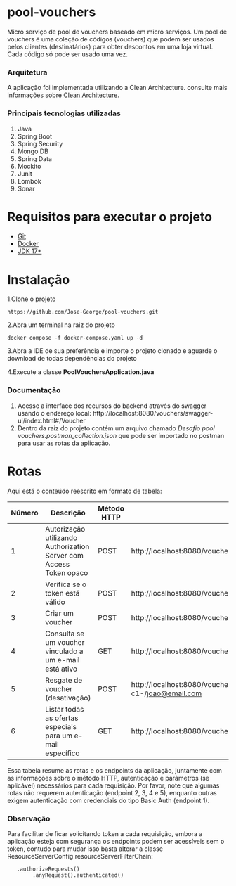 # pool-vouchers

Micro serviço de pool de vouchers baseado em micro serviços. Um pool de vouchers é uma coleção de códigos (vouchers) que podem ser usados pelos clientes
(destinatários) para obter descontos em uma loja virtual. Cada código só pode ser usado uma vez. 

### Arquitetura 
A aplicação foi implementada utilizando a Clean Architecture. 
consulte mais informações sobre [Clean Architecture](https://medium.com/luizalabs/descomplicando-a-clean-architecture-cf4dfc4a1ac6).

### Principais tecnologias utilizadas

1. Java
2. Spring Boot 
3. Spring Security
4. Mongo DB
5. Spring Data 
6. Mockito
7. Junit
8. Lombok 
9. Sonar

# Requisitos para executar o projeto


* [Git](https://git-scm.com/)
* [Docker](https://www.docker.com/)
* [JDK 17+](https://www.oracle.com/br/java/)

# Instalação

1.Clone o projeto

    https://github.com/Jose-George/pool-vouchers.git

2.Abra um terminal na raiz do projeto 

    docker compose -f docker-compose.yaml up -d

3.Abra a IDE de sua preferência e importe o projeto clonado e aguarde o download de todas dependências do projeto

4.Execute a classe **PoolVouchersApplication.java**

### Documentação 

1. Acesse a interface dos recursos do backend através do swagger usando o endereço local: http://localhost:8080/vouchers/swagger-ui/index.html#/Voucher
2. Dentro da raiz do projeto contém um arquivo chamado _Desafio pool vouchers.postman_collection.json_ que pode ser importado no postman para usar as rotas da aplicação.

# Rotas

Aqui está o conteúdo reescrito em formato de tabela:

| Número | Descrição | Método HTTP | Endpoint | Autenticação | Parâmetros |
| ------ | --------- | ----------- | -------- |--------------| ---------- |
| 1      | Autorização utilizando Authorization Server com Access Token opaco | POST | http://localhost:8080/vouchers/oauth2/token | Basic Auth   | username: **voucher-backend**<br>password: **maria**<br>Form-data: grant_type=client_credentials<br>scope=READ,WRITE |
| 2      | Verifica se o token está válido | POST | http://localhost:8080/vouchers/oauth2/introspect | Bearer Token            | - |
| 3      | Criar um voucher | POST | http://localhost:8080/vouchers/v1/vouchers | Bearer Token | - |
| 4      | Consulta se um voucher vinculado a um e-mail está ativo | GET | http://localhost:8080/vouchers/v1/vouchers/cefd-c1-/joao@email.com | Bearer Token            | - |
| 5      | Resgate de voucher (desativação) | POST | http://localhost:8080/vouchers/v1/vouchers/redeem/cefd-c1-/joao@email.com | Bearer Token           | - |
| 6      | Listar todas as ofertas especiais para um e-mail específico | GET | http://localhost:8080/vouchers/v1/vouchers/specialoffer/joao@email.com | Bearer Token            | - |

Essa tabela resume as rotas e os endpoints da aplicação, juntamente com as informações sobre o método HTTP, autenticação e parâmetros (se aplicável) necessários para cada requisição. Por favor, note que algumas rotas não requerem autenticação (endpoint 2, 3, 4 e 5), enquanto outras exigem autenticação com credenciais do tipo Basic Auth (endpoint 1).
### Observação

Para facilitar de ficar solicitando token a cada requisição, embora a aplicação esteja com segurança
os endpoints podem ser acessíveis sem o token, contudo para mudar isso basta alterar a classe
ResourceServerConfig.resourceServerFilterChain:

       .authorizeRequests()
            .anyRequest().authenticated() 

